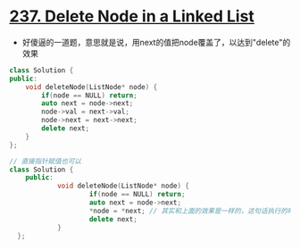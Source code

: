 # [237. Delete Node in a Linked List](https://leetcode.com/problems/delete-node-in-a-linked-list/#/solutions)
*  好傻逼的一道题，意思就是说，用next的值把node覆盖了，以达到"delete"的效果

```C++
class Solution {
public:
    void deleteNode(ListNode* node) {
        if(node == NULL) return;
        auto next = node->next;
        node->val = next->val;
        node->next = next->next;
        delete next;
    }
};

// 直接指针赋值也可以
class Solution {
	public:
			void deleteNode(ListNode* node) {
					if(node == NULL) return;
					auto next = node->next;
					*node = *next; // 其实和上面的效果是一样的，这句话执行的时候，会把内存块直接copy覆盖掉node块原来的值
					delete next;
			}
  };
```
